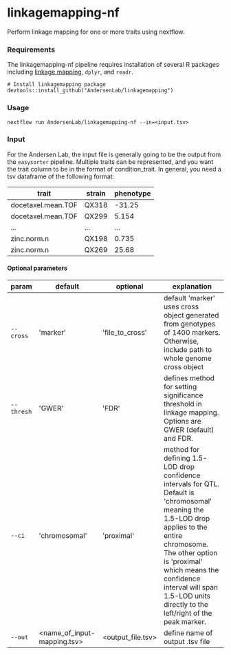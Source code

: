 # linkagemapping-nf

Perform linkage mapping for one or more traits using nextflow.

### Requirements
The linkagemapping-nf pipeline requires installation of several R packages including [linkage mapping]("https://github.com/AndersenLab/linkagemapping"), `dplyr`, and `readr`.

```
# Install linkagemapping package
devtools::install_github("AndersenLab/linkagemapping")
```

### Usage
```
nextflow run AndersenLab/linkagemapping-nf --in=<input.tsv>
```

### Input
For the Andersen Lab, the input file is generally going to be the output from the `easysorter` pipeline. Multiple traits can be represented, and you want the trait column to be in the format of condition_trait. In general, you need a tsv dataframe of the following format:

| trait | strain | phenotype |
| --- | --- | --- |
| docetaxel.mean.TOF | QX318 | -31.25 |
| docetaxel.mean.TOF | QX299 | 5.154 |
| ... | ... | ... |
| zinc.norm.n | QX198 | 0.735 |
| zinc.norm.n | QX269 | 25.68 | 

#### Optional parameters
| param | default | optional | explanation |
| --- | --- | --- | --- |
| `--cross` | 'marker' | 'file_to_cross' | default 'marker' uses cross object generated from genotypes of 1400 markers. Otherwise, include path to whole genome cross object |
| `--thresh` | 'GWER' | 'FDR' | defines method for setting significance threshold in linkage mapping. Options are GWER (default) and FDR. |
| `--ci` | 'chromosomal' | 'proximal' | method for defining 1.5-LOD drop confidence intervals for QTL. Default is 'chromosomal' meaning the 1.5-LOD drop applies to the entire chromosome. The other option is 'proximal' which means the confidence interval will span 1.5-LOD units directly to the left/right of the peak marker. |
| `--out` | <name_of_input-mapping.tsv> | <output_file.tsv> | define name of output .tsv file |
